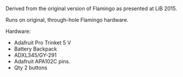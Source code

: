 Derived from the original version of Flamingo as presented at LiB 2015.

Runs on original, through-hole Flamingo hardware.

Hardware:

- Adafruit Pro Trinket 5 V
- Battery Backpack
- ADXL345/GY-291
- Adafruit APA102C pins.
- Qty 2 buttons
